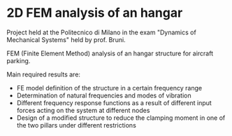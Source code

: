# 2D FEM analysis of an hangar

  Project held at the Politecnico di Milano in the exam "Dynamics of Mechanical Systems" held by prof. Bruni. 
  
FEM (Finite Element Method) analysis of an hangar structure for aircraft parking.

Main required results are:
- FE model definition of the structure in a certain frequency range
- Determination of natural frequencies and modes of vibration
- Different frequency response functions as a result of different input forces acting on the system at different nodes
- Design of a modified structure to reduce the clamping moment in one of the two pillars under different restrictions
